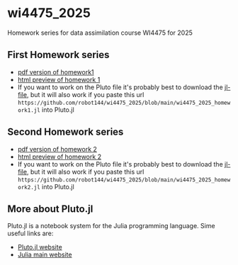 # wi4475_2025
Homework series for data assimilation course WI4475 for 2025

## First Homework series
  - [pdf version of homework1](https://raw.githubusercontent.com/robot144/wi4475_2025/main/wi4475_2025_homework1.pdf)
  - [html preview of homework 1](https://robot144.github.io/wi4475_2025/wi4475_2025_homework1.html)
  - If you want to work on the Pluto file it's probably best to download the [jl-file](https://github.com/robot144/wi4475_2025/blob/main/wi4475_2025_homework1.jl), but it will also work if you paste this url `https://github.com/robot144/wi4475_2025/blob/main/wi4475_2025_homework1.jl` into Pluto.jl

## Second Homework series
  - [pdf version of homework 2](https://raw.githubusercontent.com/robot144/wi4475_2025/main/wi4475_2025_homework2.pdf)
  - [html preview of homework 2](https://robot144.github.io/wi4475_2025/wi4475_2025_homework2.html)
  - If you want to work on the Pluto file it's probably best to download the [jl-file](https://github.com/robot144/wi4475_2025/blob/main/wi4475_2025_homework2.jl), but it will also work if you paste this url `https://github.com/robot144/wi4475_2025/blob/main/wi4475_2025_homework2.jl` into Pluto.jl

## More about Pluto.jl

Pluto.jl is a notebook system for the Julia programming language. Sime useful links are:
- [Pluto.jl website](https://plutojl.org/)
- [Julia main website](https://julialang.org/)
